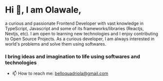 # Hi 👋, I am Olawale,
a curious and passionate Frontend Developer with vast knowledge in TypeScript, Javascript and some of its frameworks/libraries (Reactjs, Nextjs, etc). I am open to learning new technologies and I enjoy contributing to Open Source Projects. As a curious developer, I am always interested in world's problems and solve them using softwares.

### I bring ideas and imagination to life using softwares and technologies

- 📫 How to reach me: belloquadriola@gmail.com

<!--
**bezbrain/bezbrain** is a ✨ _special_ ✨ repository because its `README.md` (this file) appears on your GitHub profile.

Here are some ideas to get you started:

- 🔭 I’m currently working on my Portfolio
- 🌱 I’m currently learning React.js
- 👯 I’m looking to collaborate on ...
- 🤔 I’m looking for help with ...
- 💬 Ask me about ...
- 📫 How to reach me: ...
- 😄 Pronouns: ...
- ⚡ Fun fact: ...
-->
